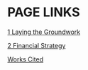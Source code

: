 # PAGE LINKS

[1 Laying the Groundwork](1_Laying_the_Groundwork.md)

[2 Financial Strategy](2_Financial_Strategy.md)

[Works Cited](works_cited.md)
